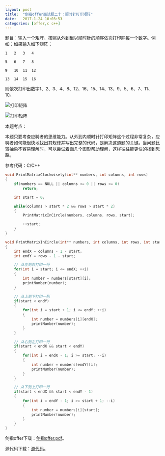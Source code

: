 ```yaml
---
layout:	post
title:	"剑指offer面试题二十：顺时针打印矩阵"
date:	2017-1-24 10:03:53
categories:	[offer,c c++]
---
```


题目：输入一个矩阵，按照从外到里以顺时针的顺序依次打印除每一个数字。例如：如果输入如下矩阵：
```
1	2	3	4

5	6	7	8

9	10	11	12

13	14	15	16

```

则依次打印出数字1、2、3、4、8、12、16、15、14、13、9、5、6、7、11、10。

![打印矩阵](https://raw.githubusercontent.com/cofire/cofire.github.io/master/img/offer/6/1.png "打印矩阵")

![打印矩阵](https://raw.githubusercontent.com/cofire/cofire.github.io/master/img/offer/6/1.png "打印矩阵")

本题考点：

本题只要考查应聘者的思维能力。从外到内顺时针打印矩阵这个过程非常复杂，应聘者如何能很快地找出其规律并写出完整的代码，是解决这道题的关键。当问题比较抽象不容易理解时，可以尝试着画几个图形帮助理解，这样往往能更快的找到思路。

参考代码：C/C++

```c
void PrintMatrixClockwisely(int** numbers, int columns, int rows)
{
    if(numbers == NULL || columns <= 0 || rows <= 0)
        return;

    int start = 0;

    while(columns > start * 2 && rows > start * 2)
    {
        PrintMatrixInCircle(numbers, columns, rows, start);

        ++start;
    }
}

void PrintMatrixInCircle(int** numbers, int columns, int rows, int start)
{
    int endX = columns - 1 - start;
    int endY = rows - 1 - start;

    // 从左到右打印一行
    for(int i = start; i <= endX; ++i)
    {
        int number = numbers[start][i];
        printNumber(number);
    }

    // 从上到下打印一列
    if(start < endY)
    {
        for(int i = start + 1; i <= endY; ++i)
        {
            int number = numbers[i][endX];
            printNumber(number);
        }
    }

    // 从右到左打印一行
    if(start < endX && start < endY)
    {
        for(int i = endX - 1; i >= start; --i)
        {
            int number = numbers[endY][i];
            printNumber(number);
        }
    }

    // 从下到上打印一行
    if(start < endX && start < endY - 1)
    {
        for(int i = endY - 1; i >= start + 1; --i)
        {
            int number = numbers[i][start];
            printNumber(number);
        }
    }
}
```

剑指offer下载：[剑指offer.pdf](https://raw.githubusercontent.com/cofire/cofire.github.io/master/source/剑指offer.pdf "剑指offer.pdf")。

源代码下载：[源代码](https://raw.githubusercontent.com/cofire/cofire.github.io/master/source/剑指offer源代码.zip "剑指offer源代码")。